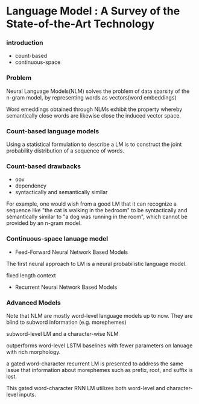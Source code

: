 # Language Model : A Survey of the State-of-the-Art Technology

### introduction

- count-based
- continuous-space

### Problem

Neural Language Models(NLM) solves the problem of data sparsity of the n-gram model, by representing words as vectors(word embeddings)

Word emeddings obtained through NLMs exhibit the property whereby semantically close words are likewise close the induced vector space.

### Count-based language models

Using a statistical formulation to describe a LM is to construct the joint probability distribution of a sequence of words.

### Count-based drawbacks

- oov
- dependency
- syntactically and semantically similar

For example, one would wish from a good LM that it can recognize a sequence like "the cat is walking in the bedroom" to be syntactically and semantically similar to "a dog was running in the room", which cannot be provided by an n-gram model.


### Continuous-space lanuage model

- Feed-Forward Neural Network Based Models

The first neural approach to LM is a neural probabilistic language model.

fixed length context

- Recurrent Neural Network Based Models

### Advanced Models

Note that NLM are mostly word-level language models up to now. They are blind to subword information (e.g. morephemes)

subword-level LM and a character-wise NLM

outperforms word-level LSTM baselines with fewer parameters on lanuage with rich morphology.

a gated word-character recurrent LM is presented to address the same issue that information about morephemes such as prefix, root, and suffix is lost.

This gated word-character RNN LM utilizes both word-level and character-level inputs.


















